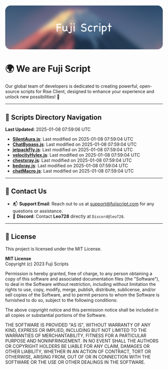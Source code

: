 ![Banner](.github/b.webp)

# 🌍 **We are Fuji Script**

Our global team of developers is dedicated to creating powerful, open-source scripts for Rise Client, designed to enhance your experience and unlock new possibilities! 🌟

---
<!-- SCRIPTS_NAVIGATION_START -->
## 📂 **Scripts Directory Navigation**

**Last Updated**: 2025-01-08 07:59:06 UTC

- **[SilentAura.js](scripts/SilentAura.js)**: Last modified on 2025-01-08 07:59:04 UTC
- **[ChatBypass.js](scripts/ChatBypass.js)**: Last modified on 2025-01-08 07:59:04 UTC
- **[jetpackFly.js](scripts/jetpackFly.js)**: Last modified on 2025-01-08 07:59:04 UTC
- **[velocityHylex.js](scripts/velocityHylex.js)**: Last modified on 2025-01-08 07:59:04 UTC
- **[chestxray.js](scripts/chestxray.js)**: Last modified on 2025-01-08 07:59:04 UTC
- **[bedxray.js](scripts/bedxray.js)**: Last modified on 2025-01-08 07:59:04 UTC
- **[chatMacro.js](scripts/chatMacro.js)**: Last modified on 2025-01-08 07:59:04 UTC

<!-- SCRIPTS_NAVIGATION_END -->

---

## 💬 **Contact Us**  
- 📬 **Support Email**: Reach out to us at [support@fujiscript.com](mailto:support@fujiscript.com) for any questions or assistance.  
- 💬 **Discord**: Contact **Leo728** directly at `Discord@leo728`.

---

## 📜 **License**

This project is licensed under the MIT License.  

**MIT License**  
Copyright (c) 2023 Fuji Scripts  

Permission is hereby granted, free of charge, to any person obtaining a copy of this software and associated documentation files (the "Software"), to deal in the Software without restriction, including without limitation the rights to use, copy, modify, merge, publish, distribute, sublicense, and/or sell copies of the Software, and to permit persons to whom the Software is furnished to do so, subject to the following conditions:  

The above copyright notice and this permission notice shall be included in all copies or substantial portions of the Software.  

THE SOFTWARE IS PROVIDED "AS IS", WITHOUT WARRANTY OF ANY KIND, EXPRESS OR IMPLIED, INCLUDING BUT NOT LIMITED TO THE WARRANTIES OF MERCHANTABILITY, FITNESS FOR A PARTICULAR PURPOSE AND NONINFRINGEMENT. IN NO EVENT SHALL THE AUTHORS OR COPYRIGHT HOLDERS BE LIABLE FOR ANY CLAIM, DAMAGES OR OTHER LIABILITY, WHETHER IN AN ACTION OF CONTRACT, TORT OR OTHERWISE, ARISING FROM, OUT OF OR IN CONNECTION WITH THE SOFTWARE OR THE USE OR OTHER DEALINGS IN THE SOFTWARE.  
